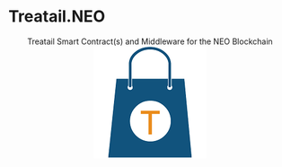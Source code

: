# Treatail.NEO
<div style="text-align:center; width:100%;">
  Treatail Smart Contract(s) and Middleware for the NEO Blockchain
  <img src="/Treatail.png" width=200/>
</div>
